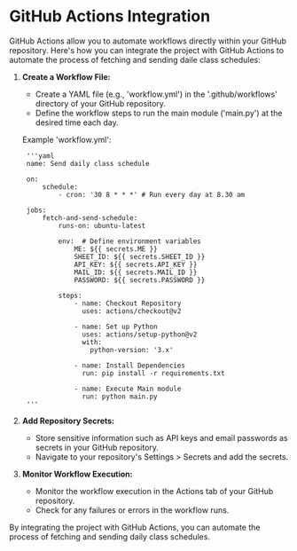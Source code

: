 # GitHub Actions Integration

GitHub Actions allow you to automate workflows directly within your 
GitHub repository. Here's how you can integrate the project with GitHub
Actions to automate the process of fetching and sending daile class
schedules:

1. **Create a Workflow File:**
    - Create a YAML file (e.g., 'workflow.yml') in the '.github/workflows'
      directory of your GitHub repository. 
    - Define the workflow steps to run the main module ('main.py') at the
      desired time each day.
    
    Example 'workflow.yml': 

        '''yaml
        name: Send daily class schedule

        on:
            schedule:
                - cron: '30 8 * * *' # Run every day at 8.30 am

        jobs:
            fetch-and-send-schedule:
                runs-on: ubuntu-latest

                env:  # Define environment variables
                    ME: ${{ secrets.ME }}
                    SHEET_ID: ${{ secrets.SHEET_ID }}
                    API_KEY: ${{ secrets.API_KEY }}
                    MAIL_ID: ${{ secrets.MAIL_ID }}
                    PASSWORD: ${{ secrets.PASSWORD }}
                    
                steps: 
                    - name: Checkout Repository
                      uses: actions/checkout@v2

                    - name: Set up Python
                      uses: actions/setup-python@v2
                      with:
                        python-version: '3.x'

                    - name: Install Dependencies
                      run: pip install -r requirements.txt

                    - name: Execute Main module 
                      run: python main.py
        '''

2. **Add Repository Secrets:**
    - Store sensitive information such as API keys and email passwords
      as secrets in your GitHub repository.
    - Navigate to your repository's Settings > Secrets and add the secrets.

3. **Monitor Workflow Execution:**
    - Monitor the workflow execution in the Actions tab of your GitHub
      repository.
    - Check for any failures or errors in the workflow runs.

By integrating the project with GitHub Actions, you can automate the process
of fetching and sending daily class schedules.